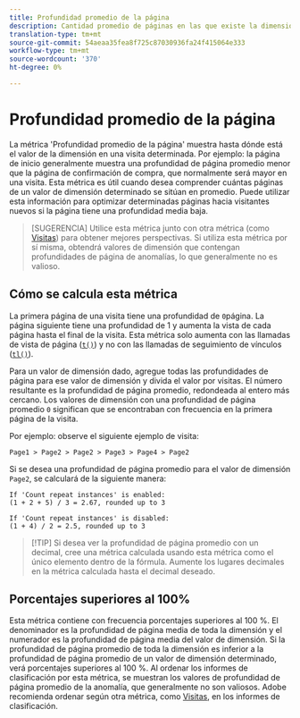 ```yaml
---
title: Profundidad promedio de la página
description: Cantidad promedio de páginas en las que existe la dimensión.
translation-type: tm+mt
source-git-commit: 54aeaa35fea8f725c87030936fa24f415064e333
workflow-type: tm+mt
source-wordcount: '370'
ht-degree: 0%

---
```



# Profundidad promedio de la página

La métrica &#39;Profundidad promedio de la página&#39; muestra hasta dónde está el valor de la dimensión en una visita determinada. Por ejemplo: la página de inicio generalmente muestra una profundidad de página promedio menor que la página de confirmación de compra, que normalmente será mayor en una visita. Esta métrica es útil cuando desea comprender cuántas páginas de un valor de dimensión determinado se sitúan en promedio. Puede utilizar esta información para optimizar determinadas páginas hacia visitantes nuevos si la página tiene una profundidad media baja.

>[SUGERENCIA] Utilice esta métrica junto con otra métrica (como [Visitas](visits.md)) para obtener mejores perspectivas. Si utiliza esta métrica por sí misma, obtendrá valores de dimensión que contengan profundidades de página de anomalías, lo que generalmente no es valioso.

## Cómo se calcula esta métrica

La primera página de una visita tiene una profundidad de `0`página. La página siguiente tiene una profundidad de 1 y aumenta la vista de cada página hasta el final de la visita. Esta métrica solo aumenta con las llamadas de vista de página ([`t()`](/help/implement/vars/functions/t-method.md)) y no con las llamadas de seguimiento de vínculos ([`tl()`](/help/implement/vars/functions/tl-method.md)).

Para un valor de dimensión dado, agregue todas las profundidades de página para ese valor de dimensión y divida el valor por visitas. El número resultante es la profundidad de página promedio, redondeada al entero más cercano. Los valores de dimensión con una profundidad de página promedio `0` significan que se encontraban con frecuencia en la primera página de la visita.

Por ejemplo: observe el siguiente ejemplo de visita:

```text
Page1 > Page2 > Page2 > Page3 > Page4 > Page2
```

Si se desea una profundidad de página promedio para el valor de dimensión `Page2`, se calculará de la siguiente manera:

```text
If 'Count repeat instances' is enabled:
(1 + 2 + 5) / 3 = 2.67, rounded up to 3

If 'Count repeat instances' is disabled:
(1 + 4) / 2 = 2.5, rounded up to 3
```

>[!TIP] Si desea ver la profundidad de página promedio con un decimal, cree una métrica calculada usando esta métrica como el único elemento dentro de la fórmula. Aumente los lugares decimales en la métrica calculada hasta el decimal deseado.

## Porcentajes superiores al 100%

Esta métrica contiene con frecuencia porcentajes superiores al 100 %. El denominador es la profundidad de página media de toda la dimensión y el numerador es la profundidad de página media del valor de dimensión. Si la profundidad de página promedio de toda la dimensión es inferior a la profundidad de página promedio de un valor de dimensión determinado, verá porcentajes superiores al 100 %. Al ordenar los informes de clasificación por esta métrica, se muestran los valores de profundidad de página promedio de la anomalía, que generalmente no son valiosos. Adobe recomienda ordenar según otra métrica, como [Visitas](visits.md), en los informes de clasificación.